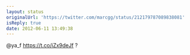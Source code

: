 ```yaml
---
layout: status
originalUrl: 'https://twitter.com/marcgg/status/212179787089838081'
isReply: true
date: 2012-06-11 13:49:38
---
```


@ya_f https://t.co/iZx9deJf ?
